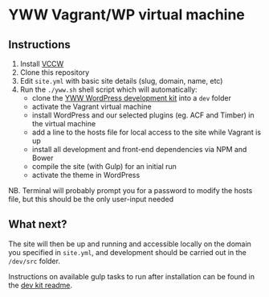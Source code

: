 # YWW Vagrant/WP virtual machine #

## Instructions ##

1. Install [VCCW](http://vccw.cc/)
2. Clone this repository
3. Edit `site.yml` with basic site details (slug, domain, name, etc)
4. Run the `./yww.sh` shell script which will automatically:
    * clone the [YWW WordPress development kit](https://bitbucket.org/yeswework/yww-wp-dev-kit) into a `dev` folder
    * activate the Vagrant virtual machine
    * install WordPress and our selected plugins (eg. ACF and Timber) in the virtual machine
    * add a line to the hosts file for local access to the site while Vagrant is up
    * install all development and front-end dependencies via NPM and Bower
    * compile the site (with Gulp) for an initial run
    * activate the theme in WordPress

NB. Terminal will probably prompt you for a password to modify the hosts file, but this should be the only user-input needed

## What next? ##

The site will then be up and running and accessible locally on the domain you specified in `site.yml`, and development should be carried out in the `/dev/src` folder.

Instructions on available gulp tasks to run after installation can be found in the [dev kit readme](https://bitbucket.org/yeswework/yww-wp-dev-kit).